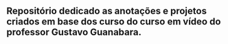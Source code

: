 ## Repositório dedicado as anotações e projetos criados em base dos curso do curso em vídeo do professor Gustavo Guanabara.